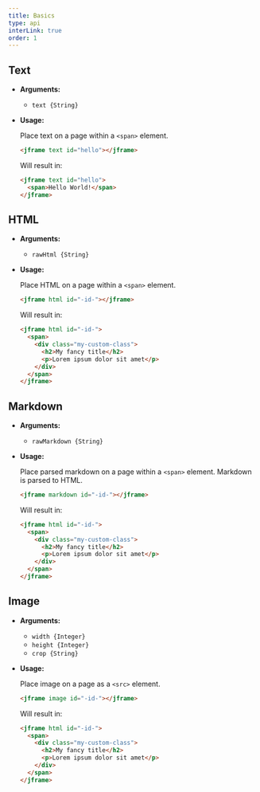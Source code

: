 ```yaml
---
title: Basics
type: api
interLink: true
order: 1
---
```


## Text

- **Arguments:**
  - `text {String}`

- **Usage:**

  Place text on a page within a `<span>` element.

  ``` html
  <jframe text id="hello"></jframe>
  ```

  Will result in:

  ``` html
  <jframe text id="hello">
    <span>Hello World!</span>
  </jframe>
  ```


## HTML

- **Arguments:**
  - `rawHtml {String}`

- **Usage:**

  Place HTML on a page within a `<span>` element.

  ``` html
  <jframe html id="-id-"></jframe>
  ```

  Will result in:

  ``` html
  <jframe html id="-id-">
    <span>
      <div class="my-custom-class">
        <h2>My fancy title</h2>
        <p>Lorem ipsum dolor sit amet</p>
      </div>
    </span>
  </jframe>
  ```

## Markdown

- **Arguments:**
  - `rawMarkdown {String}`

- **Usage:**

  Place parsed markdown on a page within a `<span>` element. Markdown is parsed to HTML.

  ``` html
  <jframe markdown id="-id-"></jframe>
  ```

  Will result in:

  ``` html
  <jframe html id="-id-">
    <span>
      <div class="my-custom-class">
        <h2>My fancy title</h2>
        <p>Lorem ipsum dolor sit amet</p>
      </div>
    </span>
  </jframe>
  ```

## Image

- **Arguments:**
  - `width {Integer}`
  - `height {Integer}`
  - `crop {String}`

- **Usage:**

  Place image on a page as a `<src>` element.

  ``` html
  <jframe image id="-id-"></jframe>
  ```

  Will result in:

  ``` html
  <jframe html id="-id-">
    <span>
      <div class="my-custom-class">
        <h2>My fancy title</h2>
        <p>Lorem ipsum dolor sit amet</p>
      </div>
    </span>
  </jframe>
  ```

